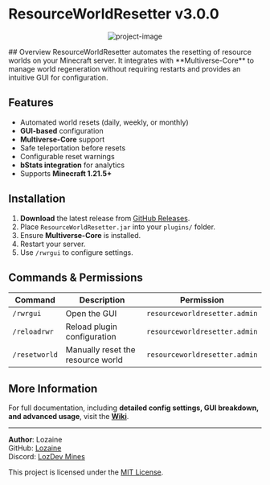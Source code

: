 # ResourceWorldResetter v3.0.0
<p align="center">
  <img src="https://files.catbox.moe/xhfveh.png" alt="project-image">
</p>
## Overview
ResourceWorldResetter automates the resetting of resource worlds on your Minecraft server. It integrates with **Multiverse-Core** to manage world regeneration without requiring restarts and provides an intuitive GUI for configuration.

## Features
- Automated world resets (daily, weekly, or monthly)
- **GUI-based** configuration
- **Multiverse-Core** support
- Safe teleportation before resets
- Configurable reset warnings
- **bStats integration** for analytics
- Supports **Minecraft 1.21.5+**

## Installation
1. **Download** the latest release from [GitHub Releases](https://github.com/Lozaine/ResourceWorldResetter/releases).
2. Place `ResourceWorldResetter.jar` into your `plugins/` folder.
3. Ensure **Multiverse-Core** is installed.
4. Restart your server.
5. Use `/rwrgui` to configure settings.

## Commands & Permissions
| Command       | Description                       | Permission                    |
|--------------|---------------------------------|------------------------------|
| `/rwrgui`    | Open the GUI                     | `resourceworldresetter.admin` |
| `/reloadrwr` | Reload plugin configuration      | `resourceworldresetter.admin` |
| `/resetworld`| Manually reset the resource world | `resourceworldresetter.admin` |

## More Information
For full documentation, including **detailed config settings, GUI breakdown, and advanced usage**, visit the **[Wiki](https://github.com/Lozaine/ResourceWorldResetter/wiki)**.

---

**Author**: Lozaine  
GitHub: [Lozaine](https://github.com/Lozaine)  
Discord: [LozDev Mines](https://discord.gg/Y3UuG7xu9x)  

This project is licensed under the [MIT License](LICENSE).
